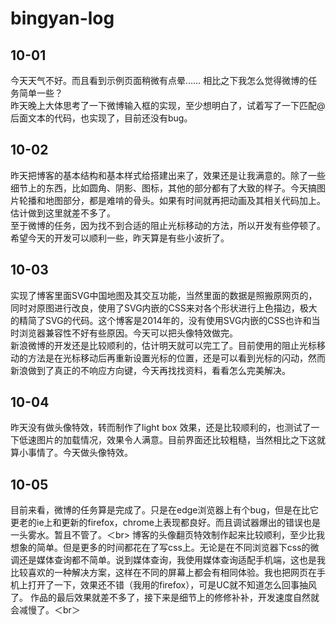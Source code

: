 # bingyan-log

10-01
-----------
今天天气不好。而且看到示例页面稍微有点晕……  相比之下我怎么觉得微博的任务简单一些？<br/>
昨天晚上大体思考了一下微博输入框的实现，至少想明白了，试着写了一下匹配@后面文本的代码，也实现了，目前还没有bug。

10-02
----------
昨天把博客的基本结构和基本样式给搭建出来了，效果还是让我满意的。除了一些细节上的东西，比如圆角、阴影、图标，其他的部分都有了大致的样子。今天搞图片轮播和地图部分，都是难啃的骨头。如果有时间就再把动画及其相关代码加上。估计做到这里就差不多了。<br>
至于微博的任务，因为找不到合适的阻止光标移动的方法，所以开发有些停顿了。<br>
希望今天的开发可以顺利一些，昨天算是有些小波折了。

10-03
-------------
实现了博客里面SVG中国地图及其交互功能，当然里面的数据是照搬原网页的，同时对原图进行改良，使用了SVG内嵌的CSS来对各个形状进行上色描边，极大的精简了SVG的代码。这个博客是2014年的，没有使用SVG内嵌的CSS也许和当时浏览器兼容性不好有些原因。今天可以把头像特效做完。<br>
新浪微博的开发还是比较顺利的，估计明天就可以完工了。目前使用的阻止光标移动的方法是在光标移动后再重新设置光标的位置，还是可以看到光标的闪动，然而新浪做到了真正的不响应方向键，今天再找找资料，看看怎么完美解决。

10-04
----------
昨天没有做头像特效，转而制作了light box 效果，还是比较顺利的，也测试了一下低速图片的加载情况，效果令人满意。目前界面还比较粗糙，当然相比之下这就算小事情了。今天做头像特效。
>


10-05
----------------
目前来看，微博的任务算是完成了。只是在edge浏览器上有个bug，但是在比它更老的ie上和更新的firefox，chrome上表现都良好。而且调试器爆出的错误也是一头雾水。暂且不管了。＜br>
博客的头像翻页特效制作起来比较顺利，至少比我想象的简单。但是更多的时间都花在了写css上。无论是在不同浏览器下css的微调还是媒体查询都不简单。说到媒体查询，我使用媒体查询适配手机端，这也是我比较喜欢的一种解决方案，这样在不同的屏幕上都会有相同体验。我也把网页在手机上打开了一下，效果还不错（我用的firefox），可是UC就不知道怎么回事抽风了。
作品的最后效果就差不多了，接下来是细节上的修修补补，开发速度自然就会减慢了。＜br＞

